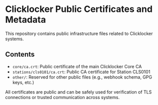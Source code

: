 # Clicklocker Public Certificates and Metadata

This repository contains public infrastructure files related to Clicklocker systems.

## Contents

- `core/ca.crt`: Public certificate of the main Clicklocker Core CA
- `stations/cls0101/ca.crt`: Public CA certificate for Station CLS0101
- `other/`: Reserved for other public files (e.g., webhook schema, GPG keys, etc.)

All certificates are public and can be safely used for verification of TLS connections or trusted communication across systems.
